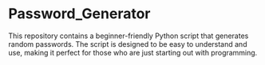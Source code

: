 # Password_Generator
This repository contains a beginner-friendly Python script that generates random passwords. The script is designed to be easy to understand and use, making it perfect for those who are just starting out with programming.
